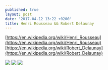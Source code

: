 ```yaml
---
published: true
layout: post
date: '2017-04-12 13:22 +0200'
title: Henri Rousseau && Robert Delaunay
---
```

[https://en.wikipedia.org/wiki/Henri_Rousseau](https://en.wikipedia.org/wiki/Henri_Rousseau)  
[https://en.wikipedia.org/wiki/Robert_Delaunay](https://en.wikipedia.org/wiki/Robert_Delaunay)

![](https://upload.wikimedia.org/wikipedia/commons/thumb/c/c6/Henri_Rousseau_-_La_zingara_addormentata.jpg/800px-Henri_Rousseau_-_La_zingara_addormentata.jpg)
![](https://upload.wikimedia.org/wikipedia/commons/thumb/f/fa/Surprised-Rousseau.jpg/750px-Surprised-Rousseau.jpg)
![](https://upload.wikimedia.org/wikipedia/commons/thumb/c/cb/Robert_Delaunay%2C_1938%2C_Rythme_n%C2%B01%2C_Decoration_for_the_Salon_des_Tuileries%2C_oil_on_canvas%2C_Mus%C3%A9e_d'Art_Moderne_de_la_ville_de_Paris.jpg/844px-Robert_Delaunay%2C_1938%2C_Rythme_n%C2%B01%2C_Decoration_for_the_Salon_des_Tuileries%2C_oil_on_canvas%2C_Mus%C3%A9e_d'Art_Moderne_de_la_ville_de_Paris.jpg)
